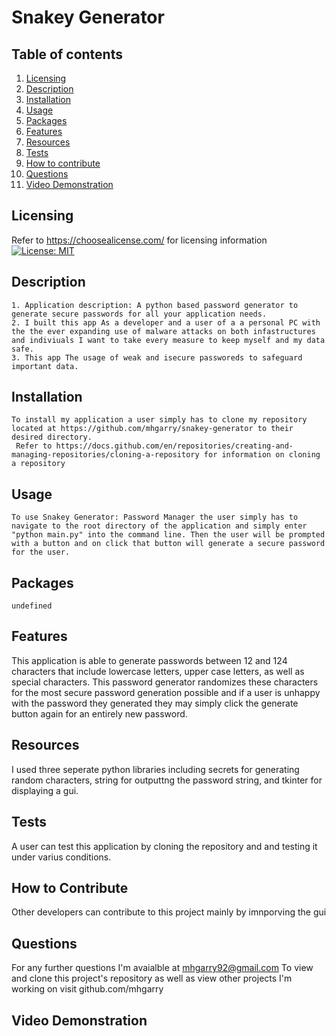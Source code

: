 # Snakey Generator

## Table of contents

  1. [Licensing](#licensing)
  2. [Description](#description)
  3. [Installation](#installation)
  4. [Usage](#usage)
  5. [Packages](#packages)
  6. [Features](#features)
  7. [Resources](#resources)
  8. [Tests](#tests)
  9. [How to contribute](#how-to-contribute)
  10. [Questions](#questions)
  11. [Video Demonstration](#video-demonstration)

## Licensing

  Refer to <https://choosealicense.com/> for licensing information
  [![License: MIT](https://img.shields.io/badge/License-MIT-yellow.svg)](https://opensource.org/licenses/MIT)

## Description
  
    1. Application description: A python based password generator to generate secure passwords for all your application needs.
    2. I built this app As a developer and a user of a a personal PC with the the ever expanding use of malware attacks on both infastructures and indiviuals I want to take every measure to keep myself and my data safe.
    3. This app The usage of weak and isecure passworeds to safeguard important data.

## Installation
  
    To install my application a user simply has to clone my repository located at https://github.com/mhgarry/snakey-generator to their desired directory.
     Refer to https://docs.github.com/en/repositories/creating-and-managing-repositories/cloning-a-repository for information on cloning a repository

## Usage

    To use Snakey Generator: Password Manager the user simply has to navigate to the root directory of the application and simply enter "python main.py" into the command line. Then the user will be prompted with a button and on click that button will generate a secure password for the user.

## Packages

    undefined

## Features
  
   This application is able to generate passwords between 12 and 124 characters that include lowercase letters, upper case letters, as well as special characters. This password generator randomizes these characters for the most secure password generation possible and if a user is unhappy with the password they generated they may simply click the generate button again for an entirely new password.
  
## Resources
  
   I used three seperate python libraries including secrets for generating random characters, string for outputtng the password string, and tkinter for displaying a gui.
  
## Tests

   A user can test this application by cloning the repository and and testing it under varius conditions.

## How to Contribute
  
  Other developers can contribute to this project mainly by imnporving the gui 

## Questions
  
  For any further questions I'm avaialble at mhgarry92@gmail.com
  To view and clone this project's repository as well as view other projects I'm working on visit github.com/mhgarry

## Video Demonstration

